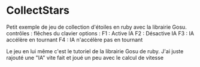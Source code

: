 # CollectStars
Petit exemple de jeu de collection d'étoiles en ruby avec la librairie Gosu.
contrôles : flêches du clavier
options :
  F1 : Active IA
  F2 : Désactive IA
  F3 : IA accélère en tournant
  F4 : IA n'accélère pas en tournant

Le jeu en lui même c'est le tutoriel de la librairie Gosu de ruby.
J'ai juste rajouté une "IA" vite fait et joué un peu avec le calcul de vitesse
